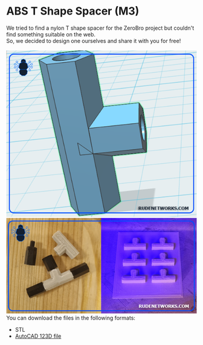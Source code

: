 # ABS T Shape Spacer (M3)

We tried to find a nylon T shape spacer for the ZeroBro project but couldn't find something suitable on the web. <br />
So, we decided to design one ourselves and share it with you for free!
<br /><br />
![t-shape](https://raw.githubusercontent.com/proxytype/ZeroBro/main/3D/Nylon-T-Spacer/t-stand-f.PNG)
<br />
![t-shape](https://raw.githubusercontent.com/proxytype/ZeroBro/main/3D/Nylon-T-Spacer/t-printed.PNG)
<br />
You can download the files in the following formats:
- STL
- [AutoCAD 123D file](https://github.com/proxytype/ZeroBro/raw/main/3D/Nylon-T-Spacer/stand-1-alone.123dx)

